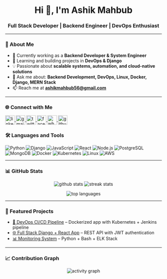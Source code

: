 <h1 align="center">Hi 👋, I'm Ashik Mahbub</h1>
<h3 align="center">Full Stack Developer | Backend Engineer | DevOps Enthusiast</h3>

---

### 🌟 About Me
- 🔭 Currently working as a **Backend Developer & System Engineer**  
- 🌱 Learning and building projects in **DevOps & Django**  
- 💡 Passionate about **scalable systems, automation, and cloud-native solutions**  
- 💬 Ask me about: **Backend Development, DevOps, Linux, Docker, Django, MERN Stack**  
- 📫 Reach me at **ashikmahbub56@gmail.com**  

---
### 🌐 Connect with Me
<p align="left">
  <a href="www.linkedin.com/in/ashik-mahbub-a691231b1" target="blank">
    <img align="center" src="https://cdn.jsdelivr.net/gh/devicons/devicon/icons/linkedin/linkedin-original.svg" alt="linkedin" height="30" width="30" />
  </a>
  <a href="mailto:ashikmahbub56@gmail.com">
    <img align="center" src="https://cdn-icons-png.flaticon.com/512/281/281769.png" alt="gmail" height="30" width="30" />
  </a>
  <a href="https://x.com/nemesis_ash77" target="blank">
    <img align="center" src="https://cdn.jsdelivr.net/gh/devicons/devicon/icons/twitter/twitter-original.svg" alt="twitter" height="30" width="30" />
  </a>
  <a href="https://www.facebook.com/ashiqur.rahman.148116/" target="blank">
    <img align="center" src="https://cdn-icons-png.flaticon.com/512/733/733547.png" alt="facebook" height="30" width="30" />
  </a>
  <a href="https://wa.me/01793703156" target="blank">
    <img align="center" src="https://cdn-icons-png.flaticon.com/512/733/733585.png" alt="whatsapp" height="30" width="30" />
  </a>
  <a href="https://github.com/Ashikmahbub/Ashikmahbub" target="blank">
    <img align="center" src="https://cdn.jsdelivr.net/gh/devicons/devicon/icons/github/github-original.svg" alt="github" height="30" width="30" />
  </a>
</p>

 

### 🛠️ Languages and Tools
<p align="left">
  
![Python](https://img.shields.io/badge/Python-3776AB?style=for-the-badge&logo=python&logoColor=white)
![Django](https://img.shields.io/badge/Django-092E20?style=for-the-badge&logo=django&logoColor=white)
![JavaScript](https://img.shields.io/badge/JavaScript-F7DF1E?style=for-the-badge&logo=javascript&logoColor=black)
![React](https://img.shields.io/badge/React-61DAFB?style=for-the-badge&logo=react&logoColor=black)
![Node.js](https://img.shields.io/badge/Node.js-339933?style=for-the-badge&logo=node.js&logoColor=white)
![PostgreSQL](https://img.shields.io/badge/PostgreSQL-316192?style=for-the-badge&logo=postgresql&logoColor=white)
![MongoDB](https://img.shields.io/badge/MongoDB-47A248?style=for-the-badge&logo=mongodb&logoColor=white)
![Docker](https://img.shields.io/badge/Docker-2496ED?style=for-the-badge&logo=docker&logoColor=white)
![Kubernetes](https://img.shields.io/badge/Kubernetes-326CE5?style=for-the-badge&logo=kubernetes&logoColor=white)
![Linux](https://img.shields.io/badge/Linux-FCC624?style=for-the-badge&logo=linux&logoColor=black)
![AWS](https://img.shields.io/badge/AWS-FF9900?style=for-the-badge&logo=amazonaws&logoColor=white)

</p>

---

### 📊 GitHub Stats
<p align="center">
  <img src="https://github-readme-stats.vercel.app/api?username=Ashikmahbub&show_icons=true&theme=radical" alt="github stats" />
  <img src="https://github-readme-streak-stats.herokuapp.com/?user=Ashikmahbub&theme=radical" alt="streak stats" />
</p>

<p align="center">
  <img src="https://github-readme-stats.vercel.app/api/top-langs/?username=Ashikmahbub&layout=compact&theme=radical" alt="top languages" />
</p>

---

### 🚀 Featured Projects
- [🔧 DevOps CI/CD Pipeline](https://github.com/your-repo) – Dockerized app with Kubernetes + Jenkins pipeline  
- [🌐 Full Stack Django + React App](https://github.com/your-repo) – REST API with JWT authentication  
- [📊 Monitoring System](https://github.com/your-repo) – Python + Bash + ELK Stack  

---

### 📈 Contribution Graph
<p align="center">
  <img src="https://github-readme-activity-graph.vercel.app/graph?username=Ashikmahbub&theme=radical" alt="activity graph" />
</p>
